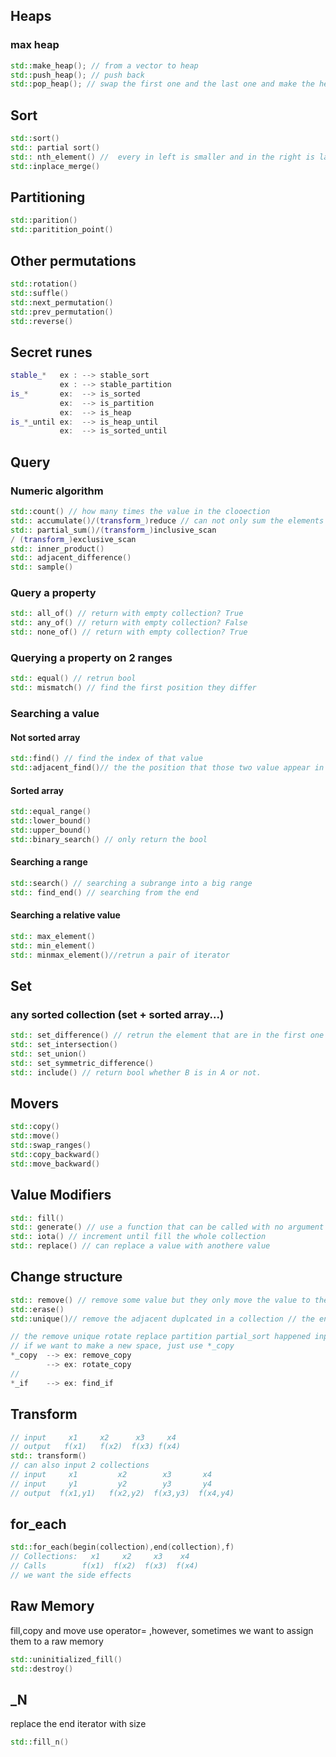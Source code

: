 ## Heaps 
### max heap
```C++
std::make_heap(); // from a vector to heap
std::push_heap(); // push back 
std::pop_heap(); // swap the first one and the last one and make the heap from 1->(n-1) --> if we want to kill the last one we have to pop_back the vector --> if we want to pop_heap again and again, we sort the heap
```

## Sort
``` C++ 
std::sort()   
std:: partial sort() 
std:: nth_element() //  every in left is smaller and in the right is larger
std::inplace_merge()
```

## Partitioning
```C++
std::parition()
std::paritition_point() 
``` 
## Other permutations
```C++
std::rotation()
std::suffle()
std::next_permutation()
std::prev_permutation()
std::reverse()
```
## Secret runes
```C++
stable_*   ex : --> stable_sort
           ex : --> stable_partition
is_*       ex:  --> is_sorted
           ex:  --> is_partition
           ex:  --> is_heap
is_*_until ex:  --> is_heap_until
           ex:  --> is_sorted_until
```
## Query
### Numeric algorithm
```C++
std::count() // how many times the value in the clooection
std:: accumulate()/(transform_)reduce // can not only sum the elements together but use some customize transform
std:: partial_sum()/(transform_)inclusive_scan
/ (transform_)exclusive_scan
std:: inner_product()
std:: adjacent_difference()
std:: sample()
```
### Query a property
```C++
std:: all_of() // return with empty collection? True
std:: any_of() // return with empty collection? False
std:: none_of() // return with empty collection? True
```
### Querying a property on 2 ranges
```C++
std:: equal() // retrun bool
std:: mismatch() // find the first position they differ
```
### Searching a value
#### Not sorted array
```C++
std::find() // find the index of that value
std::adjacent_find()// the the position that those two value appear in a row
```
#### Sorted array
```C++ 
std::equal_range()
std::lower_bound()
std::upper_bound()
std::binary_search() // only return the bool
```
#### Searching a range 
```C++
std::search() // searching a subrange into a big range
std:: find_end() // searching from the end
``` 
#### Searching a relative value
```C++
std:: max_element()
std:: min_element()
std:: minmax_element()//retrun a pair of iterator
```
## Set
### any sorted collection (set + sorted array...)
```C++
std:: set_difference() // retrun the element that are in the first one but not in the second one // ;inear complexity
std:: set_intersection()
std:: set_union()
std:: set_symmetric_difference()
std:: include() // return bool whether B is in A or not.
```
## Movers
```C++
std::copy()
std::move()
std::swap_ranges()
std::copy_backward()
std::move_backward()
```
## Value Modifiers
```C++
std:: fill()
std:: generate() // use a function that can be called with no argument
std:: iota() // increment until fill the whole collection
std:: replace() // can replace a value with anothere value
```
## Change structure
```C++
std:: remove() // remove some value but they only move the value to the left and left the empty space
std::erase()
std::unique()// remove the adjacent duplcated in a collection // the end place would also be empty
```
```C++
// the remove unique rotate replace partition partial_sort happened inplace 
// if we want to make a new space, just use *_copy
*_copy  --> ex: remove_copy  
        --> ex: rotate_copy
// 
*_if    --> ex: find_if
```

## Transform
```C++
// input     x1     x2      x3     x4
// output   f(x1)   f(x2)  f(x3) f(x4)
std:: transform()
// can also input 2 collections
// input     x1         x2        x3       x4
// input     y1         y2        y3       y4
// output  f(x1,y1)   f(x2,y2)  f(x3,y3)  f(x4,y4)
```

## for_each
```C++
std::for_each(begin(collection),end(collection),f)
// Collections:   x1     x2     x3    x4
// Calls        f(x1)  f(x2)  f(x3)  f(x4)
// we want the side effects
```

## Raw Memory
fill,copy and move use operator= ,however, sometimes we want to assign them to a raw memory
```C++
std::uninitialized_fill()
std::destroy()
```

## _N
replace the end iterator with size
```C++
std::fill_n()
```